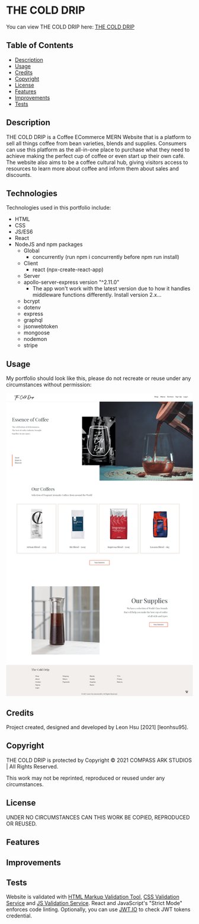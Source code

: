 # THE COLD DRIP

You can view THE COLD DRIP here: [THE COLD DRIP]()

## Table of Contents

- [Description](#description)
- [Usage](#usage)
- [Credits](#credits)
- [Copyright](#copyright)
- [License](#license)
- [Features](#features)
- [Improvements](#improvements)
- [Tests](#tests)


## Description

THE COLD DRIP is a Coffee ECommerce MERN Website that is a platform to sell all things coffee from bean varieties, blends and supplies.
Consumers can use this platform as the all-in-one place to purchase what they need to achieve making the perfect cup of coffee or even start up their own café.
The website also aims to be a coffee cultural hub, giving visitors access to resources to learn more about coffee and inform them about sales and discounts.


## Technologies

Technologies used in this portfolio include:
 * HTML
 * CSS
 * JS/ES6
 * React
 * NodeJS and npm packages
    * Global
        * concurrently (run npm i concurrently before npm run install)
    * Client
        * react (npx-create-react-app)
    * Server 
    * apollo-server-express version "^2.11.0"
        * The app won't work with the latest version due to how it handles middleware functions differently. Install version 2.x...
    * bcrypt
    * dotenv
    * express
    * graphql
    * jsonwebtoken
    * mongoose
    * nodemon
    * stripe


## Usage

My portfolio should look like this, please do not recreate or reuse under any circumstances without permission:

 ![App Screenshot1](screenshots/screenshot1.png)


## Credits

Project created, designed and developed by Leon Hsu [2021] [leonhsu95].

## Copyright

THE COLD DRIP is protected by Copyright © 2021 COMPASS ARK STUDIOS | All Rights Reserved.

This work may not be reprinted, reproduced or reused under any circumstances. 

## License

UNDER NO CIRCUMSTANCES CAN THIS WORK BE COPIED, REPRODUCED OR REUSED.


## Features


## Improvements


## Tests

Website is validated with [HTML Markup Validation Tool](https://validator.w3.org/), [CSS Validation Service](https://jigsaw.w3.org/css-validator/) and [JS Validation Service](https://jshint.com/). React and JavaScript's "Strict Mode" enforces code linting. Optionally, you can use [JWT.IO](https://jwt.io/) to check JWT tokens credential.